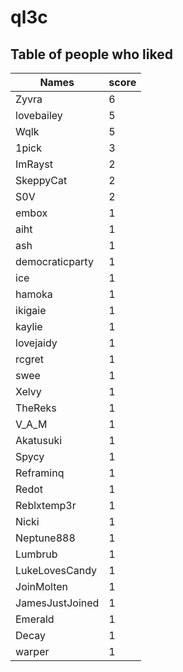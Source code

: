 # ql3c
## Table of people who liked
Names | score
--- | ---
Zyvra | 6
lovebailey | 5
Wqlk | 5
1pick | 3
ImRayst | 2
SkeppyCat | 2
S0V | 2
embox | 1
aiht | 1
ash | 1
democraticparty | 1
ice | 1
hamoka | 1
ikigaie | 1
kaylie | 1
lovejaidy | 1
rcgret | 1
swee | 1
Xelvy | 1
TheReks | 1
V_A_M | 1
Akatusuki | 1
Spycy | 1
Reframinq | 1
Redot | 1
Reblxtemp3r | 1
Nicki | 1
Neptune888 | 1
Lumbrub | 1
LukeLovesCandy | 1
JoinMolten | 1
JamesJustJoined | 1
Emerald | 1
Decay | 1
warper | 1
